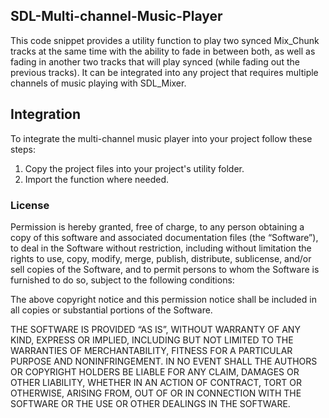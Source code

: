 ## SDL-Multi-channel-Music-Player

This code snippet provides a utility function to play two synced Mix_Chunk tracks at the same time with the ability to fade in between both, as well as fading in another two tracks that will play synced (while fading out the previous tracks). It can be integrated into any project that requires multiple channels of music playing with SDL_Mixer.

## Integration

To integrate the multi-channel music player into your project follow these steps:
1. Copy the project files into your project's utility folder.
2. Import the function where needed.

### License

Permission is hereby granted, free of charge, to any person obtaining a copy of this software and associated documentation files (the “Software”), to deal in the Software without restriction, including without limitation the rights to use, copy, modify, merge, publish, distribute, sublicense, and/or sell copies of the Software, and to permit persons to whom the Software is furnished to do so, subject to the following conditions:

The above copyright notice and this permission notice shall be included in all copies or substantial portions of the Software.

THE SOFTWARE IS PROVIDED “AS IS”, WITHOUT WARRANTY OF ANY KIND, EXPRESS OR IMPLIED, INCLUDING BUT NOT LIMITED TO THE WARRANTIES OF MERCHANTABILITY, FITNESS FOR A PARTICULAR PURPOSE AND NONINFRINGEMENT. IN NO EVENT SHALL THE AUTHORS OR COPYRIGHT HOLDERS BE LIABLE FOR ANY CLAIM, DAMAGES OR OTHER LIABILITY, WHETHER IN AN ACTION OF CONTRACT, TORT OR OTHERWISE, ARISING FROM, OUT OF OR IN CONNECTION WITH THE SOFTWARE OR THE USE OR OTHER DEALINGS IN THE SOFTWARE.
